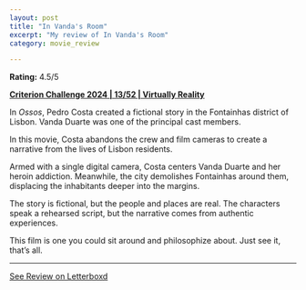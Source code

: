 ```yaml
---
layout: post
title: "In Vanda's Room"
excerpt: "My review of In Vanda's Room"
category: movie_review

---
```


**Rating:** 4.5/5

<b><a href="https://boxd.it/qWjuA/detail">Criterion Challenge 2024 | 13/52 | Virtually Reality</a></b>

In <i>Ossos</i>, Pedro Costa created a fictional story in the Fontainhas district of Lisbon. Vanda Duarte was one of the principal cast members.

In this movie, Costa abandons the crew and film cameras to create a narrative from the lives of Lisbon residents.

Armed with a single digital camera, Costa centers Vanda Duarte and her heroin addiction. Meanwhile, the city demolishes Fontainhas around them, displacing the inhabitants deeper into the margins.

The story is fictional, but the people and places are real. The characters speak a rehearsed script, but the narrative comes from authentic experiences.

This film is one you could sit around and philosophize about. Just see it, that’s all.

<hr>

[See Review on Letterboxd](https://boxd.it/68KjOL)
